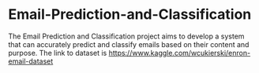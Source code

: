 # Email-Prediction-and-Classification
The Email Prediction and Classification project aims to develop a system that can accurately predict and classify emails based on their content and purpose. 
The link to dataset is https://www.kaggle.com/wcukierski/enron-email-dataset
